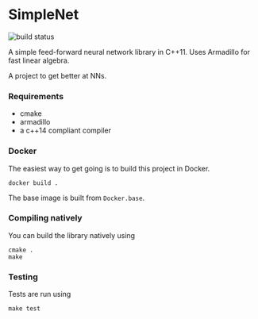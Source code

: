 # SimpleNet

![build status](https://circleci.com/gh/rosshemsley/simple-nn.png?style=shield)

A simple feed-forward neural network library in C++11. Uses Armadillo for fast  linear algebra.

A project to get better at NNs.

### Requirements

- cmake
- armadillo
- a c++14 compliant compiler

### Docker

The easiest way to get going is to build this project in Docker.

```
docker build .
```

The base image is built from `Docker.base`.


### Compiling natively

You can build the library natively using
```
cmake .
make
```

### Testing

Tests are run using
```
make test
```
